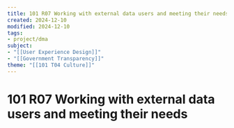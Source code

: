 ```yaml
---
title: 101 R07 Working with external data users and meeting their needs
created: 2024-12-10
modified: 2024-12-10
tags:
- project/dma
subject: 
- "[[User Experience Design]]"
- "[[Government Transparency]]"
theme: "[[101 T04 Culture]]"
---
```

# 101 R07 Working with external data users and meeting their needs
